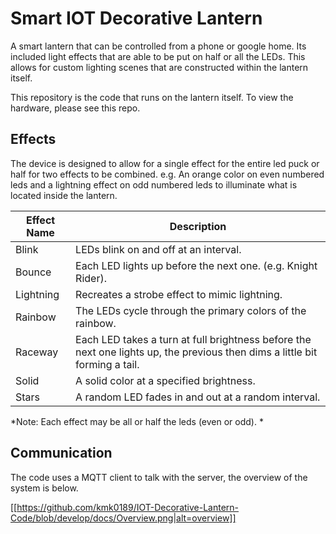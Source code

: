 # Smart IOT Decorative Lantern
A smart lantern that can be controlled from a phone or google home. Its included light effects that are able to be put on half or all the LEDs. This allows for custom lighting scenes that are constructed within the lantern itself.

This repository is the code that runs on the lantern itself. To view the hardware, please see this repo<TBD>.

Effects
-----------
The device is designed to allow for a single effect for the entire led puck or half for two effects to be combined. e.g. An orange color on even numbered leds and a lightning effect on odd numbered leds to illuminate what is located inside the lantern.

| Effect Name | Description |
|-------------|-------------|
| Blink       | LEDs blink on and off at an interval. |
| Bounce      | Each LED lights up before the next one. (e.g. Knight Rider). |
| Lightning   | Recreates a strobe effect to mimic lightning. |
| Rainbow     | The LEDs cycle through the primary colors of the rainbow. |
| Raceway     | Each LED takes a turn at full brightness before the next one lights up, the previous then dims a little bit forming a tail.|
| Solid       | A solid color at a specified brightness. |
| Stars       | A random LED fades in and out at a random interval. |

*Note: Each effect may be all or half the leds (even or odd). *

Communication
-----------
The code uses a MQTT client to talk with the server, the overview of the system is below.

[[https://github.com/kmk0189/IOT-Decorative-Lantern-Code/blob/develop/docs/Overview.png|alt=overview]]
